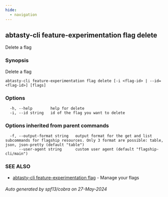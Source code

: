 ```yaml
---
hide:
  - navigation
---
```

## abtasty-cli feature-experimentation flag delete

Delete a flag

### Synopsis

Delete a flag

```
abtasty-cli feature-experimentation flag delete [-i <flag-id> | --id=<flag-id>] [flags]
```

### Options

```
  -h, --help        help for delete
  -i, --id string   id of the flag you want to delete
```

### Options inherited from parent commands

```
  -f, --output-format string   output format for the get and list subcommands for flagship resources. Only 3 format are possible: table, json, json-pretty (default "table")
      --user-agent string      custom user agent (default "flagship-cli/main")
```

### SEE ALSO

* [abtasty-cli feature-experimentation flag](abtasty-cli_feature-experimentation_flag.md)	 - Manage your flags

###### Auto generated by spf13/cobra on 27-May-2024
